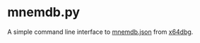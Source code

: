 # mnemdb.py
A simple command line interface to [mnemdb.json](https://github.com/x64dbg/x64dbg/blob/development/bin/mnemdb.json)
from [x64dbg](https://x64dbg.com/).
